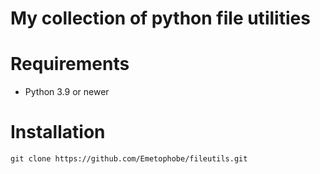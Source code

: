 # My collection of python file utilities

# Requirements

* Python 3.9 or newer

# Installation

```
git clone https://github.com/Emetophobe/fileutils.git
```
